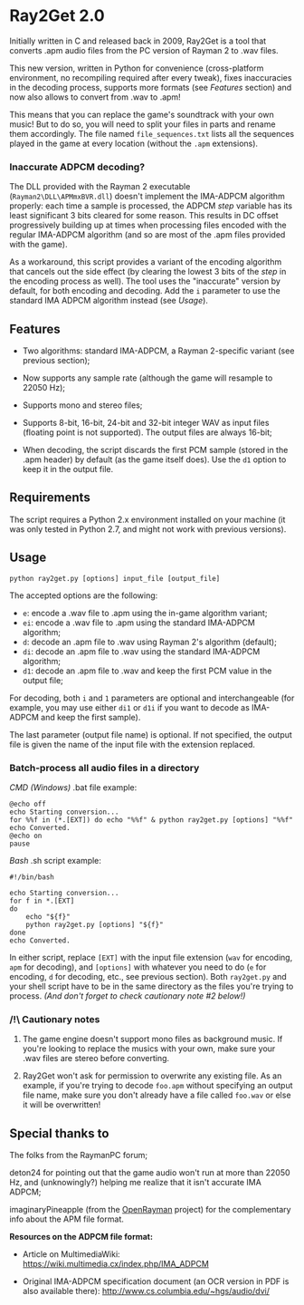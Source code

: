 # Ray2Get 2.0

Initially written in C and released back in 2009, Ray2Get is a tool that converts .apm audio files from the PC version of Rayman 2 to .wav files.

This new version, written in Python for convenience (cross-platform environment, no recompiling required after every tweak), fixes inaccuracies in the decoding process, supports more formats (see *Features* section) and now also allows to convert from .wav to .apm!

This means that you can replace the game's soundtrack with your own music! But to do so, you will need to split your files in parts and rename them accordingly. The file named `file_sequences.txt` lists all the sequences played in the game at every location (without the `.apm` extensions).


### Inaccurate ADPCM decoding?

The DLL provided with the Rayman 2 executable (`Rayman2\DLL\APMmxBVR.dll`) doesn't implement the IMA-ADPCM algorithm properly: each time a sample is processed, the ADPCM *step* variable has its least significant 3 bits cleared for some reason. This results in DC offset progressively building up at times when processing files encoded with the regular IMA-ADPCM algorithm (and so are most of the .apm files provided with the game).

As a workaround, this script provides a variant of the encoding algorithm that cancels out the side effect (by clearing the lowest 3 bits of the *step* in the encoding process as well). The tool uses the "inaccurate" version by default, for both encoding and decoding. Add the `i` parameter to use the standard IMA ADPCM algorithm instead (see *Usage*).


## Features

* Two algorithms: standard IMA-ADPCM, a Rayman 2-specific variant (see previous section);

* Now supports any sample rate (although the game will resample to 22050 Hz);

* Supports mono and stereo files;

* Supports 8-bit, 16-bit, 24-bit and 32-bit integer WAV as input files (floating point is not supported). The output files are always 16-bit;

* When decoding, the script discards the first PCM sample (stored in the .apm header) by default (as the game itself does). Use the `d1` option to keep it in the output file.


## Requirements

The script requires a Python 2.x environment installed on your machine (it was only tested in Python 2.7, and might not work with previous versions).


## Usage

`python ray2get.py [options] input_file [output_file]`

The accepted options are the following:

* `e`: encode a .wav file to .apm using the in-game algorithm variant;
* `ei`: encode a .wav file to .apm using the standard IMA-ADPCM algorithm;
* `d`: decode an .apm file to .wav using Rayman 2's algorithm (default);
* `di`: decode an .apm file to .wav using the standard IMA-ADPCM algorithm;
* `d1`: decode an .apm file to .wav and keep the first PCM value in the output file;

For decoding, both `i` and `1` parameters are optional and interchangeable (for example, you may use either `di1` or `d1i` if you want to decode as IMA-ADPCM and keep the first sample).

The last parameter (output file name) is optional. If not specified, the output file is given the name of the input file with the extension replaced.


### Batch-process all audio files in a directory

*CMD (Windows)* .bat file example:

```
@echo off
echo Starting conversion...
for %%f in (*.[EXT]) do echo "%%f" & python ray2get.py [options] "%%f"
echo Converted.
@echo on
pause
```

*Bash* .sh script example:

```
#!/bin/bash

echo Starting conversion...
for f in *.[EXT]
do
	echo "${f}"
	python ray2get.py [options] "${f}"
done
echo Converted.
```

In either script, replace `[EXT]` with the input file extension (`wav` for encoding, `apm` for decoding), and `[options]` with whatever you need to do (`e` for encoding, `d` for decoding, etc., see previous section). Both `ray2get.py` and your shell script have to be in the same directory as the files you're trying to process. *(And don't forget to check cautionary note \#2 below!)*


### /!\\ Cautionary notes

1. The game engine doesn't support mono files as background music. If you're looking to replace the musics with your own, make sure your .wav files are stereo before converting.

2. Ray2Get won't ask for permission to overwrite any existing file. As an example, if you're trying to decode `foo.apm` without specifying an output file name, make sure you don't already have a file called `foo.wav` or else it will be overwritten!


## Special thanks to

The folks from the RaymanPC forum;

deton24 for pointing out that the game audio won't run at more than 22050 Hz, and (unknowingly?) helping me realize that it isn't accurate IMA ADPCM;

imaginaryPineapple (from the [OpenRayman](https://github.com/imaginaryPineapple/OpenRayman) project) for the complementary info about the APM file format.


**Resources on the ADPCM file format:**

* Article on MultimediaWiki: https://wiki.multimedia.cx/index.php/IMA_ADPCM

* Original IMA-ADPCM specification document (an OCR version in PDF is also available there): http://www.cs.columbia.edu/~hgs/audio/dvi/
